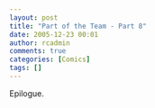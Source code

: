 ```yaml
---
layout: post
title: "Part of the Team - Part 8"
date: 2005-12-23 00:01
author: rcadmin
comments: true
categories: [Comics]
tags: []
---
```

Epilogue.

<!--more-->
<img src="http://www.bitsmack.com/wp/wp-content/comics/20051223.png" alt="" />
